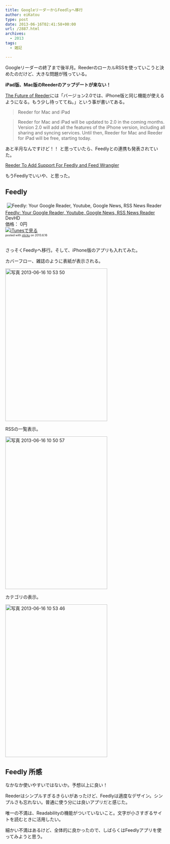 ```yaml
---
title: GoogleリーダーからFeedlyへ移行
author: eiKatou
type: post
date: 2013-06-16T02:41:58+00:00
url: /2887.html
archives:
  - 2013
tags:
  - 雑記

---
```

Googleリーダーの終了まで後半月。ReederのローカルRSSを使っていこうと決めたのだけど、大きな問題が残っている。

**iPad版、Mac版のReederのアップデートが来ない！**

[The Future of Reeder][1]には「バージョン2.0では、iPhone版と同じ機能が使えるようになる。もう少し待っててね。」という事が書いてある。

> Reeder for Mac and iPad
  
> Reeder for Mac and iPad will be updated to 2.0 in the coming months. Version 2.0 will add all the features of the iPhone version, including all sharing and syncing services. Until then, Reeder for Mac and Reeder for iPad will be free, starting today.

あと半月なんですけど！！ と思っていたら、Feedlyとの連携も発表されていた。
  
[Reeder To Add Support For Feedly and Feed Wrangler][2] 

もうFeedlyでいいや、と思った。

<!--more-->

## Feedly

<div class="sticky-itslink">
  <a href="http://click.linksynergy.com/fs-bin/stat?id=b3b5ZvmUdgo&#038;offerid=94348&#038;type=3&#038;subid=0&#038;tmpid=2192&#038;RD_PARM1=https%253A%252F%252Fitunes.apple.com%252Fjp%252Fapp%252Ffeedly-your-google-reader%252Fid396069556%253Fmt%253D8%2526uo%253D4%2526partnerId%253D30" rel="nofollow" target="_blank"><img src="http://a1956.phobos.apple.com/us/r1000/072/Purple2/v4/cb/2e/a4/cb2ea4d8-69e3-cb89-bb27-4b42ec3bf768/mzl.jxlvbtyc.100x100-75.png" style="border-style:none;float:left;margin:5px;" alt="Feedly: Your Google Reader, Youtube, Google News, RSS News Reader" title="Feedly: Your Google Reader, Youtube, Google News, RSS News Reader" /></a></p> 
  
  <div class="sticky-itslinktext">
    <a href="http://click.linksynergy.com/fs-bin/stat?id=b3b5ZvmUdgo&#038;offerid=94348&#038;type=3&#038;subid=0&#038;tmpid=2192&#038;RD_PARM1=https%253A%252F%252Fitunes.apple.com%252Fjp%252Fapp%252Ffeedly-your-google-reader%252Fid396069556%253Fmt%253D8%2526uo%253D4%2526partnerId%253D30" rel="nofollow" target="_blank">Feedly: Your Google Reader, Youtube, Google News, RSS News Reader</a><br />DevHD<br />価格： 0円<br /> <a href="http://click.linksynergy.com/fs-bin/stat?id=b3b5ZvmUdgo&#038;offerid=94348&#038;type=3&#038;subid=0&#038;tmpid=2192&#038;RD_PARM1=https%253A%252F%252Fitunes.apple.com%252Fjp%252Fapp%252Ffeedly-your-google-reader%252Fid396069556%253Fmt%253D8%2526uo%253D4%2526partnerId%253D30" rel="nofollow" target="_blank"><img src="http://ax.phobos.apple.com.edgesuite.net/ja_jp/images/web/linkmaker/badge_appstore-sm.gif" alt ="iTunesで見る" style="border-style:none;" /></a><br /><span style="font-size:xx-small;">posted with <a href="http://sticky.linclip.com/linkmaker/" target="_blank">sticky</a> on 2013.6.16</span><br style="clear:left;" />
  </div>
</div>

</br> 

さっそくFeedlyへ移行。そして、iPhone版のアプリも入れてみた。 

カバーフロー、雑誌のように表紙が表示される。
  
[<img src="/blog/uploads/2013/06/d3342e1ec4a4c7ff8f3acb50aa01c2fe.jpg" alt="写真 2013-06-16 10 53 50" width="320" height="480" class="alignnone size-full wp-image-2897" srcset="/blog/uploads/2013/06/d3342e1ec4a4c7ff8f3acb50aa01c2fe.jpg 320w, /blog/uploads/2013/06/d3342e1ec4a4c7ff8f3acb50aa01c2fe-200x300.jpg 200w" sizes="(max-width: 320px) 100vw, 320px" />][3]

RSSの一覧表示。
  
[<img src="/blog/uploads/2013/06/8e5c3ac2e99509ab0a446c00da567759.jpg" alt="写真 2013-06-16 10 50 57" width="320" height="480" class="alignnone size-full wp-image-2895" srcset="/blog/uploads/2013/06/8e5c3ac2e99509ab0a446c00da567759.jpg 320w, /blog/uploads/2013/06/8e5c3ac2e99509ab0a446c00da567759-200x300.jpg 200w" sizes="(max-width: 320px) 100vw, 320px" />][4]

カテゴリの表示。
  
[<img src="/blog/uploads/2013/06/f0b7010db19b82468850948ab70dc4b3.jpg" alt="写真 2013-06-16 10 53 46" width="320" height="480" class="alignnone size-full wp-image-2896" srcset="/blog/uploads/2013/06/f0b7010db19b82468850948ab70dc4b3.jpg 320w, /blog/uploads/2013/06/f0b7010db19b82468850948ab70dc4b3-200x300.jpg 200w" sizes="(max-width: 320px) 100vw, 320px" />][5]

## Feedly 所感

なかなか使いやすいではないか。予想以上に良い！
  
Reederはシンプルすぎるきらいがあったけど、Feedlyは適度なデザイン。シンプルさも忘れない。普通に使う分には良いアプリだと感じた。

唯一の不満は、Readabilityの機能がついていないこと。文字が小さすぎるサイトを読むときに活用したい。

細かい不満はあるけど、全体的に良かったので、しばらくはFeedlyアプリを使ってみようと思う。

 [1]: http://reederapp.com/reader/
 [2]: http://www.macstories.net/news/reeder-to-add-support-for-feedly-and-feed-wrangler/
 [3]: /blog/uploads/2013/06/d3342e1ec4a4c7ff8f3acb50aa01c2fe.jpg
 [4]: /blog/uploads/2013/06/8e5c3ac2e99509ab0a446c00da567759.jpg
 [5]: /blog/uploads/2013/06/f0b7010db19b82468850948ab70dc4b3.jpg
